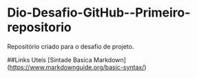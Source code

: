 # Dio-Desafio-GitHub--Primeiro-repositorio
  Repositório criado para o desafio de projeto.
  
  ##Links Uteís
  [Sintade Basica Markdown] (https://www.markdownguide.org/basic-syntax/)
